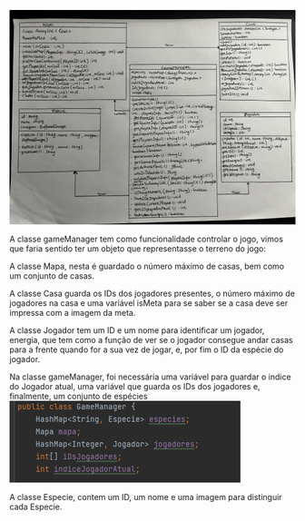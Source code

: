 ![](diagrama.png?raw=true "Diagrama UML")

A classe gameManager tem como funcionalidade controlar o jogo,
vimos que faria sentido ter um objeto que representasse o terreno do jogo:

A classe Mapa, nesta é guardado o número máximo de casas, bem como um conjunto de casas.

A classe Casa guarda os IDs dos jogadores presentes, o número máximo de jogadores na casa e
uma variável isMeta para se saber se a casa deve ser impressa com a imagem da meta.

A classe Jogador tem um ID e um nome para identificar um jogador, energia, 
que tem como a função de ver se o jogador consegue andar casas para a frente 
quando for a sua vez de jogar, e, por fim o ID da espécie do jogador. 

Na classe gameManager, foi necessária uma variável para guardar o indice do Jogador 
atual, uma variável que guarda os IDs dos jogadores e, finalmente, um conjunto de espécies       
![](gameManager.png?raw=true "Classe GameManager")

A classe Especie, contem um ID, um nome e uma imagem para distinguir cada Especie. 



